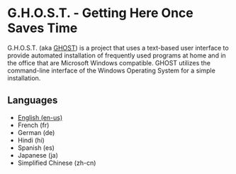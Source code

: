 # G.H.O.S.T. - Getting Here Once Saves Time
G.H.O.S.T. (aka [GHOST](https://github.com/nyhtml/GHOST)) is a project that uses a text-based user interface to provide automated installation of frequently used programs at home and in the office that are Microsoft Windows compatible. GHOST utilizes the command-line interface of the Windows Operating System for a simple installation.

## Languages
* [English (en-us)](/README-en.md)
* French (fr)
* German (de)
* Hindi (hi)
* Spanish (es)
* Japanese (ja)
* Simplified Chinese (zh-cn)
